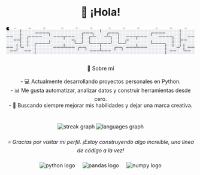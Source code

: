 <h1 align="center">👋 ¡Hola!</h1>

###

<picture>
  <source media="(prefers-color-scheme: dark)" srcset="https://raw.githubusercontent.com/diego-cores/diego-cores/output/pacman-contribution-graph-dark.svg">
  <source media="(prefers-color-scheme: light)" srcset="https://raw.githubusercontent.com/diego-cores/diego-cores/output/pacman-contribution-graph.svg">
  <img alt="pacman contribution graph" src="https://raw.githubusercontent.com/diego-cores/diego-cores/output/pacman-contribution-graph.svg">
</picture>

###

<p align="center">🧠 Sobre mí<br><br>- 💻 Actualmente desarrollando proyectos personales en Python.<br>- 📊 Me gusta automatizar, analizar datos y construir herramientas desde cero.<br>- 🎯 Buscando siempre mejorar mis habilidades y dejar una marca creativa.</p>

###

<br clear="both">

<div align="center">
  <img src="https://streak-stats.demolab.com?user=diego-cores&locale=es&mode=weekly&theme=graywhite&hide_border=false&border_radius=10&order=3" height="150" alt="streak graph"  />
  <img src="https://github-readme-stats.vercel.app/api/top-langs?username=diego-cores&locale=es&hide_title=true&layout=compact&card_width=320&langs_count=3&theme=graywhite&hide_border=false&order=2" height="150" alt="languages graph"  />
</div>

###

*<p align="center">⭐ Gracias por visitar mi perfil. ¡Estoy construyendo algo increíble, una línea de código a la vez!</p>*

###

<div align="center">
  <img src="https://cdn.jsdelivr.net/gh/devicons/devicon/icons/python/python-original.svg" height="40" alt="python logo"  />
  <img width="12" />
  <img src="https://cdn.jsdelivr.net/gh/devicons/devicon/icons/pandas/pandas-original.svg" height="40" alt="pandas logo"  />
  <img width="12" />
  <img src="https://cdn.jsdelivr.net/gh/devicons/devicon/icons/numpy/numpy-original.svg" height="40" alt="numpy logo"  />
</div>

###
